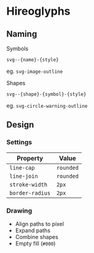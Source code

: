 # Hireoglyphs

## Naming

Symbols

`svg--{name}-{style}`

eg. `svg-image-outline`

Shapes

`svg--{shape}-{symbol}-{style}`

eg. `svg-circle-warning-outline`

## Design

### Settings

| Property          | Value           |
| ----------------- | --------------- |
| `line-cap`        | `rounded`       |
| `line-join`       | `rounded`       |
| `stroke-width`    | `2px`           |
| `border-radius`   | `2px`           |

### Drawing

- Align paths to pixel
- Expand paths
- Combine shapes
- Empty fill (`#000`)